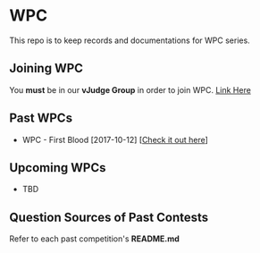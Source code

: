 # WPC
This repo is to keep records and documentations for WPC series.

## Joining WPC

You __must__ be in our __vJudge Group__ in order to join WPC. [Link Here](https://vjudge.net/group/umpuzzlers)

## Past WPCs

+ WPC - First Blood [2017-10-12] [[Check it out here](https://vjudge.net/contest/190740)]

## Upcoming WPCs

+ TBD

## Question Sources of Past Contests

Refer to each past competition's __README.md__